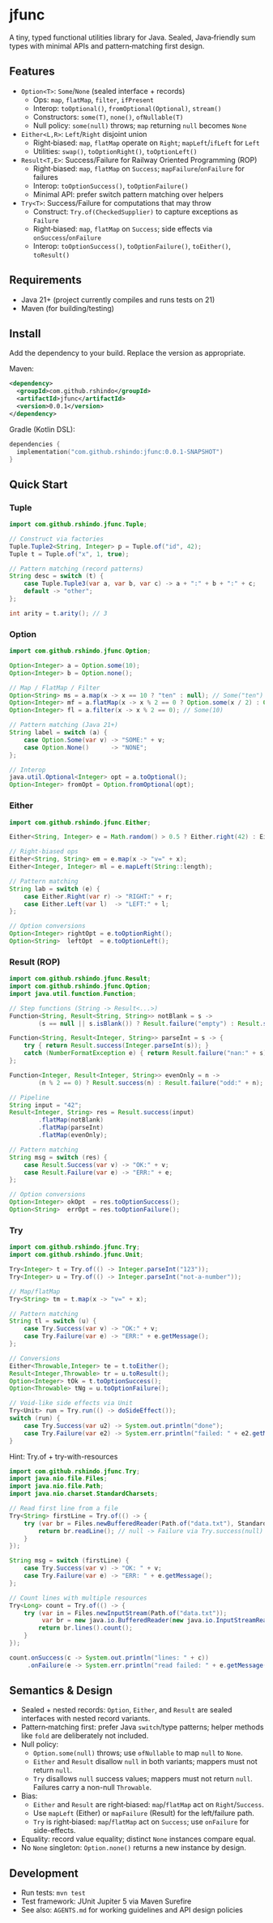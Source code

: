 # jfunc

A tiny, typed functional utilities library for Java. Sealed, Java‑friendly sum types with minimal APIs and pattern‑matching first design.

## Features
- `Option<T>`: `Some`/`None` (sealed interface + records)
  - Ops: `map`, `flatMap`, `filter`, `ifPresent`
  - Interop: `toOptional()`, `fromOptional(Optional)`, `stream()`
  - Constructors: `some(T)`, `none()`, `ofNullable(T)`
  - Null policy: `some(null)` throws; `map` returning `null` becomes `None`
- `Either<L,R>`: `Left`/`Right` disjoint union
  - Right‑biased: `map`, `flatMap` operate on `Right`; `mapLeft`/`ifLeft` for `Left`
  - Utilities: `swap()`, `toOptionRight()`, `toOptionLeft()`
- `Result<T,E>`: Success/Failure for Railway Oriented Programming (ROP)
  - Right‑biased: `map`, `flatMap` on `Success`; `mapFailure`/`onFailure` for failures
  - Interop: `toOptionSuccess()`, `toOptionFailure()`
  - Minimal API: prefer switch pattern matching over helpers
- `Try<T>`: Success/Failure for computations that may throw
  - Construct: `Try.of(CheckedSupplier)` to capture exceptions as `Failure`
  - Right‑biased: `map`, `flatMap` on `Success`; side effects via `onSuccess`/`onFailure`
  - Interop: `toOptionSuccess()`, `toOptionFailure()`, `toEither()`, `toResult()`

## Requirements
- Java 21+ (project currently compiles and runs tests on 21)
- Maven (for building/testing)

## Install
Add the dependency to your build. Replace the version as appropriate.

Maven:

```xml
<dependency>
  <groupId>com.github.rshindo</groupId>
  <artifactId>jfunc</artifactId>
  <version>0.0.1</version>
</dependency>
```

Gradle (Kotlin DSL):

```kts
dependencies {
  implementation("com.github.rshindo:jfunc:0.0.1-SNAPSHOT")
}
```

## Quick Start

### Tuple
```java
import com.github.rshindo.jfunc.Tuple;

// Construct via factories
Tuple.Tuple2<String, Integer> p = Tuple.of("id", 42);
Tuple t = Tuple.of("x", 1, true);

// Pattern matching (record patterns)
String desc = switch (t) {
    case Tuple.Tuple3(var a, var b, var c) -> a + ":" + b + ":" + c;
    default -> "other";
};

int arity = t.arity(); // 3
```

### Option
```java
import com.github.rshindo.jfunc.Option;

Option<Integer> a = Option.some(10);
Option<Integer> b = Option.none();

// Map / FlatMap / Filter
Option<String> ms = a.map(x -> x == 10 ? "ten" : null); // Some("ten")
Option<Integer> mf = a.flatMap(x -> x % 2 == 0 ? Option.some(x / 2) : Option.none());
Option<Integer> fl = a.filter(x -> x % 2 == 0); // Some(10)

// Pattern matching (Java 21+)
String label = switch (a) {
    case Option.Some(var v) -> "SOME:" + v;
    case Option.None()      -> "NONE";
};

// Interop
java.util.Optional<Integer> opt = a.toOptional();
Option<Integer> fromOpt = Option.fromOptional(opt);
```

### Either
```java
import com.github.rshindo.jfunc.Either;

Either<String, Integer> e = Math.random() > 0.5 ? Either.right(42) : Either.left("oops");

// Right-biased ops
Either<String, String> em = e.map(x -> "v=" + x);
Either<Integer, Integer> ml = e.mapLeft(String::length);

// Pattern matching
String lab = switch (e) {
    case Either.Right(var r) -> "RIGHT:" + r;
    case Either.Left(var l)  -> "LEFT:" + l;
};

// Option conversions
Option<Integer> rightOpt = e.toOptionRight();
Option<String>  leftOpt  = e.toOptionLeft();
```

### Result (ROP)
```java
import com.github.rshindo.jfunc.Result;
import com.github.rshindo.jfunc.Option;
import java.util.function.Function;

// Step functions (String -> Result<...>)
Function<String, Result<String, String>> notBlank = s ->
        (s == null || s.isBlank()) ? Result.failure("empty") : Result.success(s.trim());

Function<String, Result<Integer, String>> parseInt = s -> {
    try { return Result.success(Integer.parseInt(s)); }
    catch (NumberFormatException e) { return Result.failure("nan:" + s); }
};

Function<Integer, Result<Integer, String>> evenOnly = n ->
        (n % 2 == 0) ? Result.success(n) : Result.failure("odd:" + n);

// Pipeline
String input = "42";
Result<Integer, String> res = Result.success(input)
        .flatMap(notBlank)
        .flatMap(parseInt)
        .flatMap(evenOnly);

// Pattern matching
String msg = switch (res) {
    case Result.Success(var v) -> "OK:" + v;
    case Result.Failure(var e) -> "ERR:" + e;
};

// Option conversions
Option<Integer> okOpt  = res.toOptionSuccess();
Option<String>  errOpt = res.toOptionFailure();
```

### Try
```java
import com.github.rshindo.jfunc.Try;
import com.github.rshindo.jfunc.Unit;

Try<Integer> t = Try.of(() -> Integer.parseInt("123"));
Try<Integer> u = Try.of(() -> Integer.parseInt("not-a-number"));

// Map/flatMap
Try<String> tm = t.map(x -> "v=" + x);

// Pattern matching
String tl = switch (u) {
    case Try.Success(var v) -> "OK:" + v;
    case Try.Failure(var e) -> "ERR:" + e.getMessage();
};

// Conversions
Either<Throwable,Integer> te = t.toEither();
Result<Integer,Throwable> tr = u.toResult();
Option<Integer> tOk = t.toOptionSuccess();
Option<Throwable> tNg = u.toOptionFailure();

// Void-like side effects via Unit
Try<Unit> run = Try.run(() -> doSideEffect());
switch (run) {
    case Try.Success(var u2) -> System.out.println("done");
    case Try.Failure(var e2) -> System.err.println("failed: " + e2.getMessage());
}
```

Hint: Try.of + try-with-resources
```java
import com.github.rshindo.jfunc.Try;
import java.nio.file.Files;
import java.nio.file.Path;
import java.nio.charset.StandardCharsets;

// Read first line from a file
Try<String> firstLine = Try.of(() -> {
    try (var br = Files.newBufferedReader(Path.of("data.txt"), StandardCharsets.UTF_8)) {
        return br.readLine(); // null -> Failure via Try.success(null) rule
    }
});

String msg = switch (firstLine) {
    case Try.Success(var v) -> "OK: " + v;
    case Try.Failure(var e) -> "ERR: " + e.getMessage();
};

// Count lines with multiple resources
Try<Long> count = Try.of(() -> {
    try (var in = Files.newInputStream(Path.of("data.txt"));
         var br = new java.io.BufferedReader(new java.io.InputStreamReader(in, StandardCharsets.UTF_8))) {
        return br.lines().count();
    }
});

count.onSuccess(c -> System.out.println("lines: " + c))
     .onFailure(e -> System.err.println("read failed: " + e.getMessage()));
```

## Semantics & Design
- Sealed + nested records: `Option`, `Either`, and `Result` are sealed interfaces with nested record variants.
- Pattern‑matching first: prefer Java `switch`/type patterns; helper methods like `fold` are deliberately not included.
- Null policy:
  - `Option.some(null)` throws; use `ofNullable` to map `null` to `None`.
  - `Either` and `Result` disallow `null` in both variants; mappers must not return `null`.
  - `Try` disallows `null` success values; mappers must not return `null`. Failures carry a non-null `Throwable`.
- Bias:
  - `Either` and `Result` are right‑biased: `map`/`flatMap` act on `Right`/`Success`.
  - Use `mapLeft` (Either) or `mapFailure` (Result) for the left/failure path.
  - `Try` is right‑biased: `map`/`flatMap` act on `Success`; use `onFailure` for side-effects.
- Equality: record value equality; distinct `None` instances compare equal.
- No `None` singleton: `Option.none()` returns a new instance by design.

## Development
- Run tests: `mvn test`
- Test framework: JUnit Jupiter 5 via Maven Surefire
- See also: `AGENTS.md` for working guidelines and API design policies
